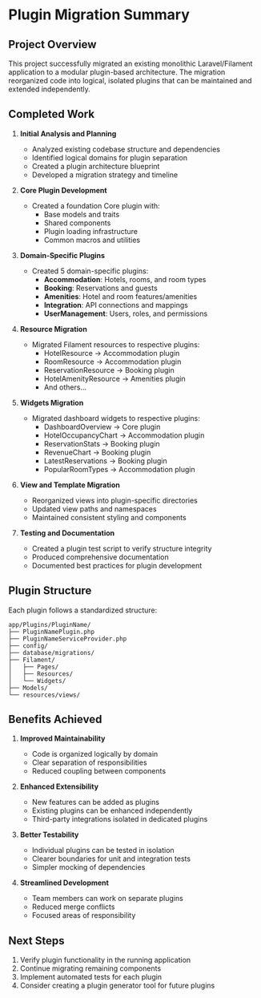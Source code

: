 # Plugin Migration Summary

## Project Overview

This project successfully migrated an existing monolithic Laravel/Filament application to a modular plugin-based architecture. The migration reorganized code into logical, isolated plugins that can be maintained and extended independently.

## Completed Work

1. **Initial Analysis and Planning**
   - Analyzed existing codebase structure and dependencies
   - Identified logical domains for plugin separation
   - Created a plugin architecture blueprint
   - Developed a migration strategy and timeline

2. **Core Plugin Development**
   - Created a foundation Core plugin with:
     - Base models and traits
     - Shared components
     - Plugin loading infrastructure
     - Common macros and utilities

3. **Domain-Specific Plugins**
   - Created 5 domain-specific plugins:
     - **Accommodation**: Hotels, rooms, and room types
     - **Booking**: Reservations and guests
     - **Amenities**: Hotel and room features/amenities
     - **Integration**: API connections and mappings
     - **UserManagement**: Users, roles, and permissions

4. **Resource Migration**
   - Migrated Filament resources to respective plugins:
     - HotelResource → Accommodation plugin
     - RoomResource → Accommodation plugin
     - ReservationResource → Booking plugin
     - HotelAmenityResource → Amenities plugin
     - And others...

5. **Widgets Migration**
   - Migrated dashboard widgets to respective plugins:
     - DashboardOverview → Core plugin
     - HotelOccupancyChart → Accommodation plugin
     - ReservationStats → Booking plugin
     - RevenueChart → Booking plugin
     - LatestReservations → Booking plugin
     - PopularRoomTypes → Accommodation plugin

6. **View and Template Migration**
   - Reorganized views into plugin-specific directories
   - Updated view paths and namespaces
   - Maintained consistent styling and components

7. **Testing and Documentation**
   - Created a plugin test script to verify structure integrity
   - Produced comprehensive documentation
   - Documented best practices for plugin development

## Plugin Structure

Each plugin follows a standardized structure:

```
app/Plugins/PluginName/
├── PluginNamePlugin.php
├── PluginNameServiceProvider.php
├── config/
├── database/migrations/
├── Filament/
│   ├── Pages/
│   ├── Resources/
│   └── Widgets/
├── Models/
└── resources/views/
```

## Benefits Achieved

1. **Improved Maintainability**
   - Code is organized logically by domain
   - Clear separation of responsibilities
   - Reduced coupling between components

2. **Enhanced Extensibility**
   - New features can be added as plugins
   - Existing plugins can be enhanced independently
   - Third-party integrations isolated in dedicated plugins

3. **Better Testability**
   - Individual plugins can be tested in isolation
   - Clearer boundaries for unit and integration tests
   - Simpler mocking of dependencies

4. **Streamlined Development**
   - Team members can work on separate plugins
   - Reduced merge conflicts
   - Focused areas of responsibility

## Next Steps

1. Verify plugin functionality in the running application
2. Continue migrating remaining components
3. Implement automated tests for each plugin
4. Consider creating a plugin generator tool for future plugins